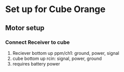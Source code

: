 # Set up for Cube Orange

## Motor setup

### Connect Receiver to cube
1. Reciever bottom up ppm/ch1: ground, power, signal
2. cube bottom up rcin: signal, power, ground
3. requires battery power